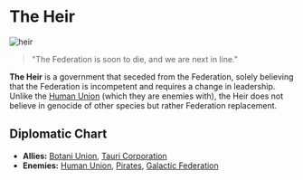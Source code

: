 # The Heir

![heir](../images/flags/heir.png)

> "The Federation is soon to die, and we are next in line."

**The Heir** is a government that seceded from the Federation, solely believing that the Federation is incompetent and requires a change in leadership. Unlike the [Human Union](human_union) (which they are enemies with), the Heir does not believe in genocide of other species but rather Federation replacement.

## Diplomatic Chart

- **Allies:** [Botani Union](botani), [Tauri Corporation](tauri)
- **Enemies:** [Human Union](human_union), [Pirates](pirates), [Galactic Federation](federation)
